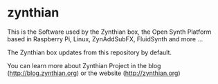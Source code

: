 # zynthian
This is the Software used by the Zynthian box, the Open Synth Platform based in Raspberry Pi, Linux, ZynAddSubFX, FluidSynth and more ...

The Zynthian box updates from this repository by default.

You can learn more about Zynthian Project in the blog (http://blog.zynthian.org) or the website (http://zynthian.org)

